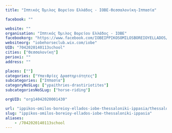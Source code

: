 ```yaml
---
title: "Ιππικός Όμιλος Βορείου Ελλάδος - ΙΟΒΕ-Θεσσαλονίκη-Ιππασία"

facebook: ""

website: ""
organisation: "Ιππικός Όμιλος Βορείου Ελλάδος - ΙΟΒΕ"
facebookorg: "https://www.facebook.com/IOBEIPPIKOSOMILOSBOREIOYELLADOS/"
websiteorg: "iobehorseclub.wix.com/iobe"
UID: "7042020140113school"
cities: ["Θεσσαλονίκη"]
perioxi: ""
address: ""

places: [""]
categories: ["Υπαιθρίες Δραστηριότητες"]
subcategories: ["Ιππασία"]
categoryNoSLug: ["ypaithries-drastiriotites"]
subcategoriesNoSLug: ["horse-riding"]

orgUID: "org14042020001430"

url: "ippikos-omilos-boreioy-ellados-iobe-thessaloniki-ippasia/thessaloniki"
slug: "ippikos-omilos-boreioy-ellados-iobe-thessaloniki-ippasia"
aliases:
    - /7042020140113school
---
```





